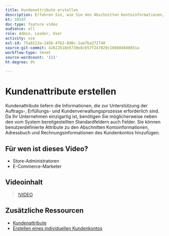 ```yaml
---
title: Kundenattribute erstellen
description: Erfahren Sie, wie Sie den Abschnitten Kontoinformationen, Adressbuch und Rechnungsinformationen eines Kundenkontos benutzerdefinierte Attribute hinzufügen.
kt: 10547
doc-type: feature video
audience: all
role: Admin, Leader, User
activity: use
exl-id: 75a8213a-145b-4fb2-898c-1ae7ba272748
source-git-commit: 42622b18e5738e8cb57f247029c189884698851a
workflow-type: tm+mt
source-wordcount: '111'
ht-degree: 0%

---
```


# Kundenattribute erstellen

Kundenattribute liefern die Informationen, die zur Unterstützung der Auftrags-, Erfüllungs- und Kundenverwaltungsprozesse erforderlich sind. Da Ihr Unternehmen einzigartig ist, benötigen Sie möglicherweise neben den vom System bereitgestellten Standardfeldern auch Felder. Sie können benutzerdefinierte Attribute zu den Abschnitten Kontoinformationen, Adressbuch und Rechnungsinformationen des Kundenkontos hinzufügen.

## Für wen ist dieses Video?

- Store-Administratoren
- E-Commerce-Marketer

## Videoinhalt

>[!VIDEO](https://video.tv.adobe.com/v/343661?quality=12&learn=on)

## Zusätzliche Ressourcen

- [Kundenattribute](https://docs.magento.com/user-guide/stores/attributes-customer.html)
- [Erstellen eines individuellen Kundenkontos](https://docs.magento.com/user-guide/customers/account-create.html)
